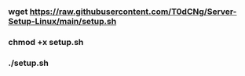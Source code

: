 ### wget https://raw.githubusercontent.com/T0dCNg/Server-Setup-Linux/main/setup.sh
### chmod +x setup.sh
### ./setup.sh
